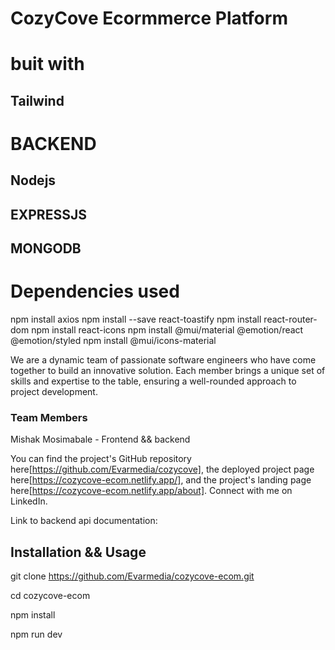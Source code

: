 # CozyCove Ecormmerce Platform
# buit with 
## Tailwind
# BACKEND
## Nodejs
## EXPRESSJS
## MONGODB

# Dependencies used
npm install axios
npm install --save react-toastify
npm install react-router-dom
npm install react-icons
npm install @mui/material @emotion/react @emotion/styled
npm install @mui/icons-material



We are a dynamic team of passionate software engineers who have come together to build an innovative solution. Each member brings a unique set of skills and expertise to the table, ensuring a well-rounded approach to project development.
### Team Members
Mishak Mosimabale - Frontend && backend


You can find the project's GitHub repository here[https://github.com/Evarmedia/cozycove], the deployed project page here[https://cozycove-ecom.netlify.app/], and the project's landing page here[https://cozycove-ecom.netlify.app/about]. Connect with me on LinkedIn. 

Link to backend api documentation: 

## Installation && Usage
git clone https://github.com/Evarmedia/cozycove-ecom.git

cd cozycove-ecom

npm install

npm run dev
